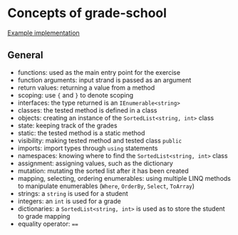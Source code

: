 # Concepts of grade-school

[Example implementation](https://exercism.io/tracks/csharp/exercises/grade-school/solutions/2fd52e1bbfcecdfaff4075c4)

## General

- functions: used as the main entry point for the exercise
- function arguments: input strand is passed as an argument
- return values: returning a value from a method
- scoping: use `{` and `}` to denote scoping
- interfaces: the type returned is an `IEnumerable<string>`
- classes: the tested method is defined in a class
- objects: creating an instance of the `SortedList<string, int>` class
- state: keeping track of the grades
- static: the tested method is a static method
- visibility: making tested method and tested class `public`
- imports: import types through `using` statements
- namespaces: knowing where to find the `SortedList<string, int>` class
- assignment: assigning values, such as the dictionary
- mutation: mutating the sorted list after it has been created
- mapping, selecting, ordering enumerables: using multiple LINQ methods to manipulate enumerables (`Where`, `OrderBy`, `Select`, `ToArray`)
- strings: a `string` is used for a student
- integers: an `int` is used for a grade
- dictionaries: a `SortedList<string, int>` is used as to store the student to grade mapping
- equality operator: `==`
